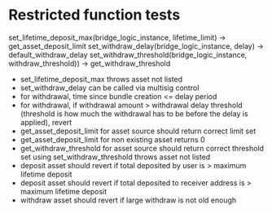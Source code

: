
# Restricted function tests
set_lifetime_deposit_max(bridge_logic_instance, lifetime_limit) -> get_asset_deposit_limit
set_withdraw_delay(bridge_logic_instance, delay) -> default_withdraw_delay
set_withdraw_threshold(bridge_logic_instance, withdraw_threshold)) -> get_withdraw_threshold

* set_lifetime_deposit_max throws asset not listed
* set_withdraw_delay can be called via multisig control
* for withdrawal, time since bundle creation <= delay period
* for withdrawal, if withdrawal amount > withdrawal delay threshold (threshold is how much the withdrawal has to be before the delay is applied), revert
* get_asset_deposit_limit for asset source should return correct limit set
* get_asset_deposit_limit for non existing asset returns 0
* get_withdraw_threshold for asset source should return correct threshold set using set_withdraw_threshold throws asset not listed
* deposit asset should revert if total deposited by user is > maximum lifetime deposit
* deposit asset should revert if total deposited to receiver address is > maximum lifetime deposit
* withdraw asset should revert if large withdraw is not old enough
